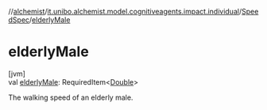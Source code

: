 //[alchemist](../../../index.md)/[it.unibo.alchemist.model.cognitiveagents.impact.individual](../index.md)/[SpeedSpec](index.md)/[elderlyMale](elderly-male.md)

# elderlyMale

[jvm]\
val [elderlyMale](elderly-male.md): RequiredItem<[Double](https://kotlinlang.org/api/latest/jvm/stdlib/kotlin/-double/index.html)>

The walking speed of an elderly male.
